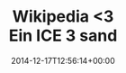 ---
retweeted: false
source: <a href="http://twitter.com" rel="nofollow">Twitter Web Client</a>
entities:
  hashtags: []
  symbols: []
  user_mentions: []
  urls:
  - url: http://t.co/ZHLyomVGgu
    expanded_url: http://de.wikipedia.org/wiki/Sandstreuer#mediaviewer/File:Sanden_ICE3.jpg
    display_url: de.wikipedia.org/wiki/Sandstreu…
    indices:
    - '47'
    - '69'
display_text_range:
- '0'
- '69'
favorite_count: '2'
id_str: '545200800386277376'
truncated: false
retweet_count: '0'
id: '545200800386277376'
possibly_sensitive: false
created_at: Wed Dec 17 12:56:14 +0000 2014
favorited: false
full_text: |-
  Wikipedia &lt;3

  Ein ICE 3 sandet bei 300 km/h
lang: de
quote_url: http://de.wikipedia.org/wiki/Sandstreuer#mediaviewer/File:Sanden_ICE3.jpg
tags:
- pesos:twitter
date: '2014-12-17T12:56:14+00:00'
src: https://twitter.com/bascht/status/545200800386277376
original_url: https://twitter.com/bascht/status/545200800386277376
type: twitter_tweet
text: |-
  Wikipedia &lt;3

  Ein ICE 3 sandet bei 300 km/h
title: |-
  Wikipedia &lt;3

  Ein ICE 3 sand

---